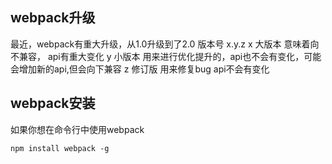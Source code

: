 ## webpack升级
最近，webpack有重大升级，从1.0升级到了2.0
版本号
x.y.z
x 大版本 意味着向不兼容， api有重大变化
y 小版本 用来进行优化提升的，api也不会有变化，可能会增加新的api,但会向下兼容
z 修订版 用来修复bug api不会有变化 

## webpack安装
如果你想在命令行中使用webpack
```
npm install webpack -g
```


